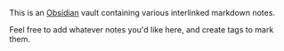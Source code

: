 This is an [Obsidian](https://obsidian.md/) vault containing various interlinked markdown notes.

Feel free to add whatever notes you'd like here, and create tags to mark them.